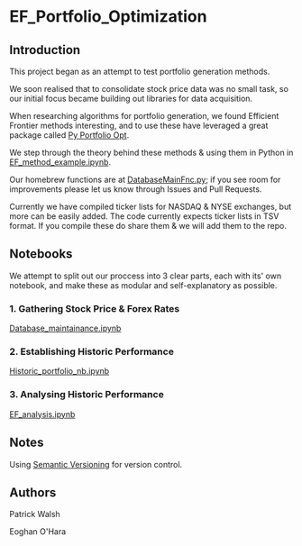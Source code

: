 # EF_Portfolio_Optimization

## Introduction

This project began as an attempt to test portfolio generation methods.

We soon realised that to consolidate stock price data was no small task, so our initial focus became building out libraries for data acquisition. 

When researching algorithms for portfolio generation, we found Efficient Frontier methods interesting, and to use these have leveraged a great package called [Py Portfolio Opt](https://github.com/robertmartin8/PyPortfolioOpt). 

We step through the theory behind these methods & using them in Python in [EF_method_example.ipynb](https://github.com/pat42w/EF_Portfolio_Optimization/blob/release_0.1.0/EF_method_example.ipynb).

Our homebrew functions are at [DatabaseMainFnc.py](https://github.com/pat42w/EF_Portfolio_Optimization/blob/release_0.1.0/DatabaseMainFnc.py); if you see room for improvements please let us know through Issues and Pull Requests.

Currently we have compiled ticker lists for NASDAQ & NYSE exchanges, but more can be easily added. The code currently expects ticker lists in TSV format. If you compile these do share them & we will add them to the repo.

## Notebooks

We attempt to split out our proccess into 3 clear parts, each with its' own notebook, and make these as modular and self-explanatory as possible.

### 1. Gathering Stock Price & Forex Rates
[Database_maintainance.ipynb](https://github.com/pat42w/EF_Portfolio_Optimization/blob/main/1_Database_maintainance.ipynb)

### 2. Establishing Historic Performance
[Historic_portfolio_nb.ipynb](https://github.com/pat42w/EF_Portfolio_Optimization/blob/main/2_EF_Histportfolio_gen.ipynb)

### 3. Analysing Historic Performance
[EF_analysis.ipynb](https://github.com/pat42w/EF_Portfolio_Optimization/blob/main/EF_analysis.ipynb)

## Notes

Using [Semantic Versioning](https://semver.org/) for version control.

## Authors

Patrick Walsh

Eoghan O'Hara
